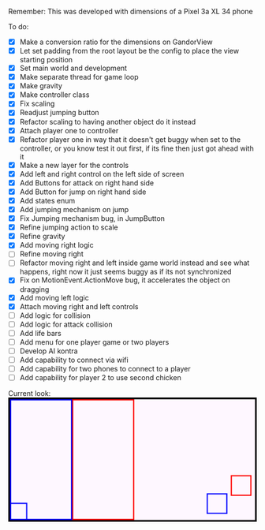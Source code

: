 Remember: This was developed with dimensions of a Pixel 3a XL 34 phone

To do:
- [x] Make a conversion ratio for the dimensions on GandorView
- [x] Let set padding from the root layout be the config to place the view starting position
- [x] Set main world and development
- [x] Make separate thread for game loop
- [x] Make gravity
- [x] Make controller class
- [x] Fix scaling
- [x] Readjust jumping button
- [x] Refactor scaling to having another object do it instead
- [x] Attach player one to controller
- [x] Refactor player one in way that it doesn't get buggy when set to the controller, or you know test it out first, if its fine then just got ahead with it
- [x] Make a new layer for the controls
- [x] Add left and right control on the left side of screen
- [x] Add Buttons for attack on right hand side
- [x] Add Button for jump on right hand side
- [x] Add states enum
- [x] Add jumping mechanism on jump
- [x] Fix Jumping mechanism bug, in JumpButton
- [x] Refine jumping action to scale
- [x] Refine gravity
- [x] Add moving right logic
- [ ] Refine moving right
- [ ] Refactor moving right and left inside game world instead and see what happens, right now it just seems buggy as if its not synchronized
- [x] Fix on MotionEvent.ActionMove bug, it accelerates the object on dragging
- [x] Add moving left logic
- [x] Attach moving right and left controls
- [ ] Add logic for collision
- [ ] Add logic for attack collision
- [ ] Add life bars
- [ ] Add menu for one player game or two players
- [ ] Develop AI kontra
- [ ] Add capability to connect via wifi
- [ ] Add capability for two phones to connect to a player
- [ ] Add capability for player 2 to use second chicken

Current look:
![screen.png](screen.png)
